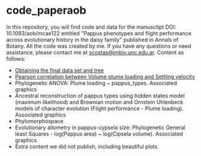 # code_paperaob
In this repository, you will find code and data for the manusctipt DOI: 10.1093/aob/mcae122 entitled "Pappus phenotypes and flight performance across evolutionary history in the daisy family" published in Annals of Botany.
All the code was created by me. If you have any questions or need assistance, please contact me at scostas@imbiv.unc.edu.ar.
Content as follows:
- [Obtaining the final data set and tree](https://github.com/smcostas/code_paperaob/blob/main/1%29%20df-tree-final.r)
- [Pearson correlation between Volume plume loading and Settling velocity](https://github.com/smcostas/code_paperaob/blob/main/2%29%20cor-sv-pl.r)
- Phylogenetic ANOVA: Plume loading ~ pappus_types. Associated graphics
- Ancestral reconstruction of pappus types using hidden states model (maximum likelihood) and Brownian motion and Ornstein Uhlenbeck models of character evolution (Flight performance - Plume loading). Associated graphics
- Phylomorphospace
- Evolutionary allometry in pappus-cypsela size:  Phylogenetic General least Squares - log(Pappus area) ~ log(Cipsela volume). Associated graphics
- Extra content we did not publish, including beautiful plots. 
